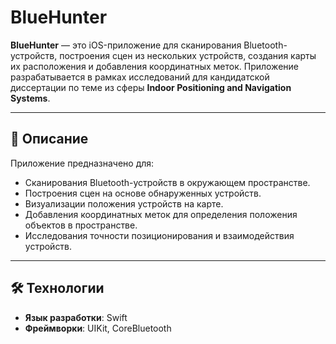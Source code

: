 # BlueHunter

**BlueHunter** — это iOS-приложение для сканирования Bluetooth-устройств, построения сцен из нескольких устройств, создания карты их расположения и добавления координатных меток. Приложение разрабатывается в рамках исследований для кандидатской диссертации по теме из сферы **Indoor Positioning and Navigation Systems**.

---

## 📜 Описание

Приложение предназначено для:

- Сканирования Bluetooth-устройств в окружающем пространстве.
- Построения сцен на основе обнаруженных устройств.
- Визуализации положения устройств на карте.
- Добавления координатных меток для определения положения объектов в пространстве.
- Исследования точности позиционирования и взаимодействия устройств.

---

## 🛠️ Технологии

- **Язык разработки**: Swift  
- **Фреймворки**: UIKit, CoreBluetooth  
